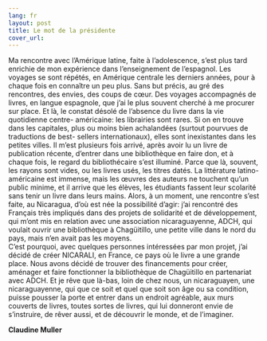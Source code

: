 ```yaml
---
lang: fr
layout: post
title: Le mot de la présidente
cover_url:
---
```


Ma rencontre avec l’Amérique latine, faite à l’adolescence, s’est plus tard enrichie de mon expérience dans l’enseignement de l’espagnol. Les voyages se sont répétés, en Amérique centrale les derniers années, pour à chaque fois en connaître un peu plus. Sans but précis, au gré des rencontres, des envies, des coups de cœur. Des voyages accompagnés de livres, en langue espagnole, que j’ai le plus souvent cherché à me procurer sur place. Et là, le constat désolé de l’absence du livre dans la vie quotidienne centre- américaine: les librairies sont rares. Si on en trouve dans les capitales, plus ou moins bien achalandées  (surtout pourvues de traductions de best- sellers internationaux),  elles sont inexistantes dans les petites villes. Il m’est plusieurs fois arrivé, après avoir lu un livre de publication récente, d’entrer dans une bibliothèque en faire don, et à chaque fois, le regard du bibliothécaire s’est illuminé. Parce que là, souvent, les rayons sont vides, ou les livres usés, les titres datés. La littérature latino-américaine est immense, mais les œuvres des auteurs ne touchent qu’un public minime, et il arrive que les élèves, les étudiants fassent leur scolarité sans tenir un livre dans leurs mains. Alors, à un moment, une rencontre s’est faite, au Nicaragua, d’où est née la possibilité d’agir: j’ai rencontré des Français très impliqués dans des projets de solidarité et de développement, qui m’ont mis en relation avec une association nicaraguayenne, ADCH, qui voulait ouvrir une bibliothèque à Chagüitillo, une petite ville dans le nord du pays, mais  n’en avait pas les moyens.  
C’est pourquoi, avec quelques personnes intéressées par mon projet, j’ai décidé de créer NICARALI, en France, ce pays où le livre a une grande place. Nous avons décidé de trouver des financements pour créer, aménager et faire fonctionner la bibliothèque de Chagüitillo en partenariat avec ADCH. Et je rêve que là-bas, loin de chez nous, un nicaraguayen, une nicaraguayenne, qui que ce soit et quel que soit son âge ou sa condition, puisse pousser la porte et entrer dans un endroit agréable, aux murs couverts de livres, toutes sortes de livres, qui lui donneront envie de s’instruire, de rêver aussi, et de découvrir le monde, et de l’imaginer.

**Claudine Muller**